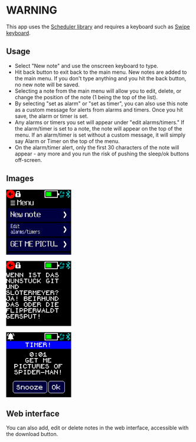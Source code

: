 # WARNING

This app uses the [Scheduler library](https://banglejs.com/apps/?id=sched) and requires a keyboard such as [Swipe keyboard](https://banglejs.com/apps/?id=kbswipe).

## Usage

* Select "New note" and use the onscreen keyboard to type. 
* Hit back button to exit back to the main menu. New notes are added to the main menu. If you don't type anything and you hit the back button, no new note will be saved.
* Selecting a note from the main menu will allow you to edit, delete, or change the position of the note (1 being the top of the list).
* By selecting "set as alarm" or "set as timer", you can also use this note as a custom message for alerts from alarms and timers. Once you hit save, the alarm or timer is set.
* Any alarms or timers you set will appear under "edit alarms/timers." If the alarm/timer is set to a note, the note will appear on the top of the menu. If an alarm/timer is set without a custom message, it will simply say Alarm or Timer on the top of the menu.
* On the alarm/timer alert, only the first 30 characters of the note will appear - any more and you run the risk of pushing the sleep/ok buttons off-screen.

## Images

![](menu.png)

![](note.png)

![](timer-alert.png)

## Web interface
You can also add, edit or delete notes in the web interface, accessible with the download button.
